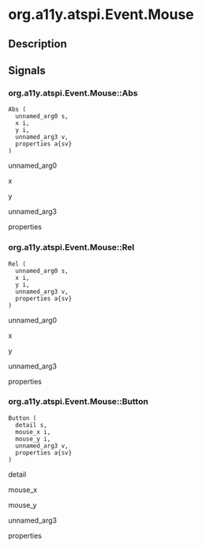 # org.a11y.atspi.Event.Mouse

## Description

## Signals

### org.a11y.atspi.Event.Mouse::Abs



    Abs (
      unnamed_arg0 s,
      x i,
      y i,
      unnamed_arg3 v,
      properties a{sv}
    )

unnamed_arg0

x

y

unnamed_arg3

properties

### org.a11y.atspi.Event.Mouse::Rel



    Rel (
      unnamed_arg0 s,
      x i,
      y i,
      unnamed_arg3 v,
      properties a{sv}
    )

unnamed_arg0

x

y

unnamed_arg3

properties

### org.a11y.atspi.Event.Mouse::Button



    Button (
      detail s,
      mouse_x i,
      mouse_y i,
      unnamed_arg3 v,
      properties a{sv}
    )

detail

mouse_x

mouse_y

unnamed_arg3

properties
